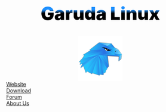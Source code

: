 
<h1 style="    text-align:center;
    font-weight: 1000;
    font-size: 3rem;
    background: linear-gradient(dodgerblue,dodgerblue,dodgerblue,black,black,black,black);
    -webkit-background-clip: text;
    -webkit-text-fill-color: transparent;
    text-align: center;">Garuda Linux</h1>
<img src="834_2.png" style="display:block;margin:auto">
<div class="wrap">
<a href="https://garudalinux.org" style="">
<!-- <span class="short">Home</span> -->
<span class="desc">Website</span>
<br>
<a href="https://garudalinux.org" style="">
<!-- <span class="short">Get</span> -->
<span class="desc">Download</span>
<br>
<a href="https://garudalinux.org" style="">
<!-- <span class="short">Support</span> -->
<span class="desc">Forum</span>
<br>
<a href="https://garudalinux.org" style="">
<!-- <span class="short">Team</span> -->
<span class="desc">About Us</span>
<br>
</a>
</div>
<!-- {::options parse_block_html="true" /} 
<style>
h1{
    text-align:center;
    font-weight: 1000;
    font-size: 3rem;
    background: linear-gradient(dodgerblue,dodgerblue,dodgerblue,black,black,black,black);
    -webkit-background-clip: text;
    -webkit-text-fill-color: transparent;
    text-align: center;
}
.wrap{
    margin-top:3rem;
    display:block;
    text-align: center;
}
a{
    text-decoration:none !important;
    font-size: 1.25rem;
    color:white;
    font-weight:500;
    padding:4px;
}
a:hover{
    color:white;
    text-decoration:none;
    animation: rolldown 1s 1;
}
@keyframes rolldown{
    0%{opacity:1;}
    50% { margin-right: -0.25rem;margin-left:0.25rem; opacity: 0.5;}
    100% { opacity: 1;}
  }
.short{
    border-top-left-radius:10px;
    margin-right:none;
    background-color:black;
    padding:5px
}
.desc{
    margin-left:-5px;
    background-color:dodgerblue;
    padding:5px;
    border-bottom-right-radius: 5px;
}
</style> -->
